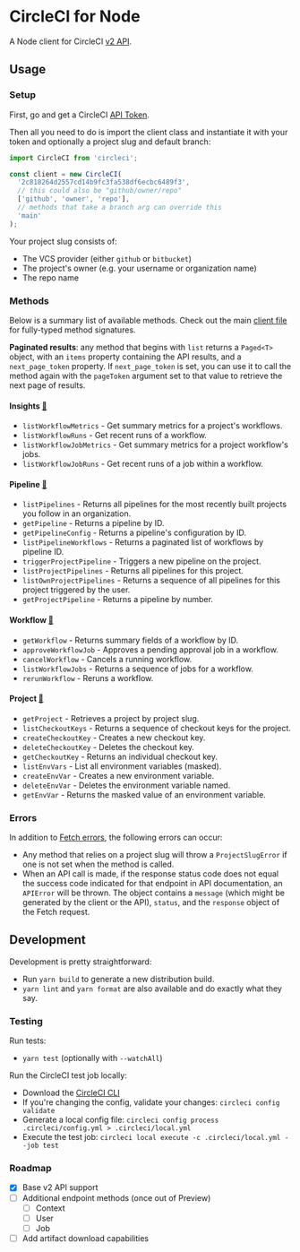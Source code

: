 # CircleCI for Node

A Node client for CircleCI [v2 API](https://circleci.com/docs/api/v2/).

## Usage

### Setup

First, go and get a CircleCI [API Token](https://app.circleci.com/settings/user/tokens).

Then all you need to do is import the client class and instantiate it with your token and optionally a project slug and default branch:

```ts
import CircleCI from 'circleci';

const client = new CircleCI(
  '2c818264d2557cd14b9fc3fa538df6ecbc6489f3',
  // this could also be "github/owner/repo"
  ['github', 'owner', 'repo'],
  // methods that take a branch arg can override this
  'main'
);
```

Your project slug consists of:
- The VCS provider (either `github` or `bitbucket`)
- The project's owner (e.g. your username or organization name)
- The repo name

### Methods

Below is a summary list of available methods. Check out the main [client file](./src/client.ts) for fully-typed method signatures.

**Paginated results**: any method that begins with `list` returns a `Paged<T>` object, with an `items` property containing the API results, and a `next_page_token` property. If `next_page_token` is set, you can use it to call the method again with the `pageToken` argument set to that value to retrieve the next page of results.

#### Insights [🔗](https://circleci.com/docs/api/v2/#tag/Insights)

- `listWorkflowMetrics` - Get summary metrics for a project's workflows.
- `listWorkflowRuns` - Get recent runs of a workflow.
- `listWorkflowJobMetrics` - Get summary metrics for a project workflow's jobs.
- `listWorkflowJobRuns` - Get recent runs of a job within a workflow.

#### Pipeline [🔗](https://circleci.com/docs/api/v2/#tag/Pipeline)

- `listPipelines` - Returns all pipelines for the most recently built projects you follow in an organization.
- `getPipeline` - Returns a pipeline by ID.
- `getPipelineConfig` - Returns a pipeline's configuration by ID.
- `listPipelineWorkflows` - Returns a paginated list of workflows by pipeline ID.
- `triggerProjectPipeline` - Triggers a new pipeline on the project.
- `listProjectPipelines` - Returns all pipelines for this project.
- `listOwnProjectPipelines` - Returns a sequence of all pipelines for this project triggered by the user.
- `getProjectPipeline` - Returns a pipeline by number.

#### Workflow [🔗](https://circleci.com/docs/api/v2/#tag/Workflow)

- `getWorkflow` - Returns summary fields of a workflow by ID.
- `approveWorkflowJob` - Approves a pending approval job in a workflow.
- `cancelWorkflow` - Cancels a running workflow.
- `listWorkflowJobs` - Returns a sequence of jobs for a workflow.
- `rerunWorkflow` - Reruns a workflow.

#### Project [🔗](https://circleci.com/docs/api/v2/#tag/Project)

- `getProject` - Retrieves a project by project slug.
- `listCheckoutKeys` - Returns a sequence of checkout keys for the project.
- `createCheckoutKey` - Creates a new checkout key.
- `deleteCheckoutKey` - Deletes the checkout key.
- `getCheckoutKey` - Returns an individual checkout key.
- `listEnvVars` - List all environment variables (masked).
- `createEnvVar` - Creates a new environment variable.
- `deleteEnvVar` - Deletes the environment variable named.
- `getEnvVar` - Returns the masked value of an environment variable.

### Errors

In addition to [Fetch errors](https://developer.mozilla.org/en-US/docs/Web/API/Fetch_API/Using_Fetch#Checking_that_the_fetch_was_successful), the following errors can occur:

- Any method that relies on a project slug will throw a `ProjectSlugError` if one is not set when the method is called.
- When an API call is made, if the response status code does not equal the success code indicated for that endpoint in API documentation, an `APIError` will be thrown. The object contains a `message` (which might be generated by the client or the API), `status`, and the `response` object of the Fetch request.

## Development

Development is pretty straightforward:

- Run `yarn build` to generate a new distribution build.
- `yarn lint` and `yarn format` are also available and do exactly what they say.

### Testing

Run tests:

- `yarn test` (optionally with `--watchAll`)

Run the CircleCI test job locally:

- Download the [CircleCI CLI](https://circleci.com/docs/2.0/local-cli/#installation)
- If you're changing the config, validate your changes: `circleci config validate`
- Generate a local config file: `circleci config process .circleci/config.yml > .circleci/local.yml`
- Execute the test job: `circleci local execute -c .circleci/local.yml --job test`

### Roadmap

- [x] Base v2 API support
- [ ] Additional endpoint methods (once out of Preview)
  - [ ] Context
  - [ ] User
  - [ ] Job
- [ ] Add artifact download capabilities

